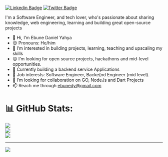 [![Linkedin Badge](https://img.shields.io/badge/-ebunedaniel-blue?style=for-the-badge&logo=Linkedin&logoColor=white&link=https://www.linkedin.com/in/ebune-daniel-y)](https://www.linkedin.com/in/ebune-daniel-y) [![Twitter Badge](https://img.shields.io/badge/-@ebune_dany-1ca0f1?style=for-the-badge&logo=twitter&logoColor=white&link=https://twitter.com/ebune_dany)](https://twitter.com/ebune_dany)

I'm a Software Engineer, and tech lover, who's passionate about sharing knowledge, web engineering, learning and building great open-source projects

- 👋 Hi, I’m Ebune Daniel Yahya
- 😊 Pronouns: He/him
- 👀 I’m interested in building projects, learning, teaching and upscaling my skills
- 😊 I’m looking for open source projects, hackathons and mid-level opportunities.
- 🌱 Currently building a backend service Applications
- 💼 Job interests: Software Engineer, Backe(nd Engineer (mid level).
- 💞️ I’m looking for collaboration on GO, NodeJs and Dart Projects
- 📫 Reach me through [ebunedy@gmail.com](mailto:ebunedy@gmail.com)

# 📊 GitHub Stats:
![](https://github-readme-stats.vercel.app/api?username=Ebunedy&theme=dark&hide_border=false&include_all_commits=false&count_private=false)<br/>
![](https://github-readme-streak-stats.herokuapp.com/?user=Ebunedy&theme=dark&hide_border=false)<br/>
![](https://github-readme-stats.vercel.app/api/top-langs/?username=Ebunedy&theme=dark&hide_border=false&include_all_commits=false&count_private=false&layout=compact)

---
[![](https://visitcount.itsvg.in/api?id=Ebunedy&icon=0&color=0)](https://visitcount.itsvg.in)

<!---
ebunedy/ebunedy is a ✨ special ✨ repository because its `README.md` (this file) appears on your GitHub profile.
You can click the Preview link to take a look at your changes.
--->
